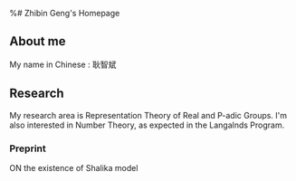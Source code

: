 %# Zhibin Geng's Homepage

## About me
My name in Chinese : 耿智斌
## Research
My research area is Representation Theory of Real and P-adic Groups. I'm also interested in Number Theory, as expected in the Langalnds Program.  


### Preprint
ON the existence of Shalika model
